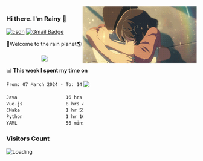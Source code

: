 <img  align='right' height="150" src="https://github.com/LikeRainDay/LikeRainDay/blob/master/pic/img_rain_1.gif?raw=true">



### Hi there. I'm Rainy :lemon:

[![csdn](https://img.shields.io/badge/-csdn-c14438?style=flat-square&logo=c&logoColor=white)](https://blog.csdn.net/qq_15807167)
[![Gmail Badge](https://img.shields.io/badge/-gmail-c14438?style=flat-square&logo=Gmail&logoColor=white&link=mailto:houshuai0816@gmail.com)](mailto:houshuai0816@gmail.com)

🚀Welcome to the rain planet🌎

<center>
<img align='center'  src="https://source.unsplash.com/user/rainyhehe/likes">
</center>

📊 **This week I spent my time on**

<img align='right'   width="300" src="https://github-readme-stats.vercel.app/api?username=LikeRainDay&show_icons=true&title_color=fff&icon_color=79ff97&text_color=9f9f9f&bg_color=151515&count_private=true">

<!--START_SECTION:waka-->

```txt
From: 07 March 2024 - To: 14 March 2024

Java                  16 hrs 44 mins  ████████████░░░░░░░░░░░░░   48.61 %
Vue.js                8 hrs 41 mins   ██████▒░░░░░░░░░░░░░░░░░░   25.20 %
CMake                 1 hr 55 mins    █▒░░░░░░░░░░░░░░░░░░░░░░░   05.57 %
Python                1 hr 16 mins    █░░░░░░░░░░░░░░░░░░░░░░░░   03.69 %
YAML                  56 mins         ▓░░░░░░░░░░░░░░░░░░░░░░░░   02.75 %
```

<!--END_SECTION:waka-->

### Visitors Count
<img align="left" src = "https://profile-counter.glitch.me/LikeRainDay/count.svg" alt ="Loading">
